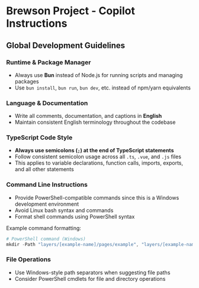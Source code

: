 # Brewson Project - Copilot Instructions

## Global Development Guidelines

### Runtime & Package Manager
- Always use **Bun** instead of Node.js for running scripts and managing packages
- Use `bun install`, `bun run`, `bun dev`, etc. instead of npm/yarn equivalents

### Language & Documentation
- Write all comments, documentation, and captions in **English**
- Maintain consistent English terminology throughout the codebase

### TypeScript Code Style
- **Always use semicolons (`;`) at the end of TypeScript statements**
- Follow consistent semicolon usage across all `.ts`, `.vue`, and `.js` files
- This applies to variable declarations, function calls, imports, exports, and all other statements

### Command Line Instructions
- Provide PowerShell-compatible commands since this is a Windows development environment
- Avoid Linux bash syntax and commands
- Format shell commands using PowerShell syntax

Example command formatting:
```powershell
# PowerShell command (Windows)
mkdir -Path "layers/[example-name]/pages/example", "layers/[example-name]/components", "layers/[example-name]/composables", "layers/[example-name]/assets"
```

### File Operations
- Use Windows-style path separators when suggesting file paths
- Consider PowerShell cmdlets for file and directory operations
